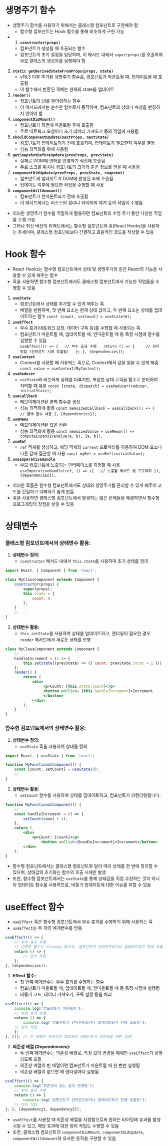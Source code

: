 # 생명주기 함수

- 생명주기 함수를 사용하기 위해서는 클래스형 컴포넌트로 구현해야 함
	- 함수형 컴포넌트는 Hook 함수를 통해 비슷하게 구현 가능
- 1. **`constructor(props)`**
    - 컴포넌트가 생성될 때 호출되는 함수
    - 컴포넌트의 초기 설정을 담당하며, 이 메서드 내에서 `super(props)`를 호출하여 부모 클래스의 생성자를 실행해야 함
2. **`static getDerivedStateFromProps(props, state)`**
    - v16.3 이후 추가된 생명주기 함수로, 컴포넌트가 마운트될 때, 업데이트될 때 호출됨
    - 이 함수에서 반환된 객체는 현재의 state를 업데이트
3. **`render()`**
    - 컴포넌트의 UI를 렌더링하는 함수
    - 이 메서드에서는 순수한 함수로서 동작하며, 컴포넌트의 상태나 속성을 변경하지 않아야 함
4. **`componentDidMount()`**
    - 컴포넌트가 화면에 마운트된 후에 호출됨
    - 주로 네트워크 요청이나 초기 데이터 가져오기 등의 작업에 사용됨
5. **`shouldComponentUpdate(nextProps, nextState)`**
    - 컴포넌트가 업데이트되기 전에 호출되며, 업데이트가 필요한지 여부를 결정
    - 성능 최적화를 위해 사용됨
6. **`getSnapshotBeforeUpdate(prevProps, prevState)`**
    - 실제로 DOM에 변화를 반영하기 직전에 호출됨
    - 주로 스크롤 위치나 컴포넌트의 크기와 같은 정보를 얻을 때 사용됨
7. **`componentDidUpdate(prevProps, prevState, snapshot)`**
    - 컴포넌트의 업데이트가 DOM에 반영된 후에 호출됨
    - 업데이트 이후에 필요한 작업을 수행할 때 사용
8. **`componentWillUnmount()`**
    - 컴포넌트가 언마운트되기 전에 호출됨
    - 이 메서드에서는 리소스의 정리나 타이머의 제거 등의 작업이 수행됨

- 이러한 생명주기 함수를 적절하게 활용하면 컴포넌트의 수명 주기 동안 다양한 작업을 수행 가능
- 그러나 최신 버전의 리액트에서는 함수형 컴포넌트와 훅(React Hooks)을 사용하는 추세이며, 클래스형 컴포넌트보다 간결하고 효율적인 코드를 작성할 수 있음

# Hook 함수

- React Hooks는 함수형 컴포넌트에서 상태 및 생명주기와 같은 React의 기능을 사용할 수 있게 해주는 함수
- 훅을 사용하면 함수형 컴포넌트에서도 클래스형 컴포넌트에서 가능한 작업들을 수행할 수 있음

1. **`useState`**
    - 컴포넌트에서 상태를 추가할 수 있게 해주는 훅
    - 배열을 반환하며, 첫 번째 요소는 현재 상태 값이고, 두 번째 요소는 상태를 업데이트하는 함수
    `const [count, setCount] = useState(0);`
2. **`useEffect`**
    - 부수 효과(네트워크 요청, 데이터 구독 등)를 수행할 때 사용되는 훅
    - 컴포넌트가 마운트될 때, 업데이트될 때, 언마운트될 때 등 특정 시점에 함수를 실행할 수 있음    
    `useEffect(() => {   // 부수 효과 수행   return () => {     // 정리 작업 (언마운트 시에 호출됨)   }; }, [dependencies]);`
3. **`useContext`**
    - Context를 사용할 때 사용되는 훅으로, Context에서 값을 읽을 수 있게 해줌
    `const value = useContext(MyContext);`
4. **`useReducer`**
    - `useState`와 비슷하게 상태를 다루지만, 복잡한 상태 로직을 함수로 분리하여 처리할 때 유용
    `const [state, dispatch] = useReducer(reducer, initialState);`
5. **`useCallback`**
    - 메모이제이션된 콜백 함수를 생성
    - 성능 최적화에 활용
    `const memoizedCallback = useCallback(() => {   // 콜백 함수 내용 }, [dependencies]);`
6. **`useMemo`**
    - 메모이제이션된 값을 반환
    - 성능 최적화에 활용
    `const memoizedValue = useMemo(() => computeExpensiveValue(a, b), [a, b]);`
7. **`useRef`**
    - `ref` 객체를 생성하고, 해당 객체의 `current` 프로퍼티를 이용하여 DOM 요소나 다른 값에 접근할 때 사용
    `const myRef = useRef(initialValue);`
8. **`useImperativeHandle`**
    - 부모 컴포넌트에 노출되는 인터페이스를 지정할 때 사용
    `useImperativeHandle(ref, () => ({   // 노출할 메서드 및 프로퍼티 }), [dependencies]);`

- 이러한 훅들은 함수형 컴포넌트에서도 상태와 생명주기를 관리할 수 있게 해주어 코드를 간결하고 이해하기 쉽게 만듬
- 훅을 사용하면 클래스형 컴포넌트에서 발생하는 많은 문제들을 해결하면서 함수형 프로그래밍의 장점을 살릴 수 있음

# 상태변수
### 클래스형 컴포넌트에서의 상태변수 활용:

1. **상태변수 정의:**
    - `constructor` 메서드 내에서 `this.state`를 사용하여 초기 상태를 정의

```jsx
import React, { Component } from 'react';

class MyClassComponent extends Component {   
	constructor(props) {     
		super(props);     
		this.state = {      
			count: 0,    
		};  
	}  
	// ... 
}
```

2. **상태변수 활용:**
    - `this.setState`를 사용하여 상태를 업데이트하고, 렌더링이 필요한 경우 `render` 메서드에서 새로운 상태를 반영
```jsx
class MyClassComponent extends Component {  
	// ...    
	handleIncrement = () => {     
		this.setState((prevState) => ({ count: prevState.count + 1 }));   
	};    
	render() {     
		return (       
			<div>        
				 <p>Count: {this.state.count}</p>         
				 <button onClick= {this.handleIncrement}>Increment
				 </button>
			</div>     
		);   
	}
}
```    

### 함수형 컴포넌트에서의 상태변수 활용:

1. **상태변수 정의:**
    - `useState` 훅을 사용하여 상태를 정의
```jsx
import React, { useState } from 'react';  

function MyFunctionalComponent() {   
	const [count, setCount] = useState(0);   
	// ... 
}
```

2. **상태변수 활용:**
    - `setCount` 함수를 사용하여 상태를 업데이트하고, 컴포넌트가 리렌더링됩니다.
```jsx
function MyFunctionalComponent() {
	// ...    
	const handleIncrement = () => {     
		setCount(count + 1);   
	};    
	return (     
		<div>       
			<p>Count: {count}</p>       
				<button onClick={handleIncrement}>Increment</button>
		</div>
	);
}
```    

- 함수형 컴포넌트에서는 클래스형 컴포넌트와 달리 여러 상태를 한 번에 정의할 수 있으며, 상태값의 초기화는 함수의 호출 시에만 발생
- 또한, 함수형 컴포넌트에서는 `useState`를 통해 상태값을 직접 수정하는 것이 아니라 업데이트 함수를 사용하므로, 비동기 업데이트에 대한 이슈를 피할 수 있음

# useEffect 함수

- `useEffect` 훅은 함수형 컴포넌트에서 부수 효과를 수행하기 위해 사용되는 훅
- `useEffect`는 두 개의 매개변수를 받음
```jsx
useEffect(() => {   
	// 부수 효과 수행   
	// 반환된 함수는 cleanup 함수로, 컴포넌트가 언마운트되거나 업데이트되기 전에 호출됨
	return () => {     
		// 정리 작업   
	}; 
}, [dependencies]);
```

1. **Effect 함수:**    
    - 첫 번째 매개변수는 부수 효과를 수행하는 함수
    - 컴포넌트가 마운트될 때, 업데이트될 때, 언마운트될 때 등 특정 시점에 실행됨
    - 비동기 코드, 데이터 가져오기, 구독 설정 등을 처리

```jsx
useEffect(() => {
	console.log('컴포넌트가 마운트됨');
	// 부수 효과 수행   
	return () => {     
		console.log('컴포넌트가 언마운트되거나 업데이트되기 전에 호출됨');
    // 정리 작업   
    }; 
}, []); // 빈 배열은 의존성이 없으므로 컴포넌트가 마운트될 때만 실행`
```

2. **의존성 배열 (Dependencies):**
    - 두 번째 매개변수는 의존성 배열로, 특정 값이 변경될 때에만 `useEffect`가 실행되도록 조절
    - 의존성 배열이 빈 배열이면 컴포넌트가 마운트될 때 한 번만 실행됨
    - 의존성 배열이 없으면 매 렌더링마다 실행됨
    
```jsx
useEffect(() => {   
	console.log('의존성이 있는 값이 변경됨');   
	// 부수 효과 수행   
	return () => {     
		console.log('컴포넌트가 언마운트되거나 업데이트되기 전에 호출됨');     
	// 정리 작업   
}; }, [dependency1, dependency2]);
```

- `useEffect`를 사용할 때 의존성 배열을 지정함으로써 원하는 타이밍에 효과를 발생시킬 수 있고, 해당 효과에 대한 정리 작업도 수행할 수 있음
- 또한, 클래스형 컴포넌트의 `componentDidMount`, `componentDidUpdate`, `componentWillUnmount`와 유사한 동작을 구현할 수 있음
